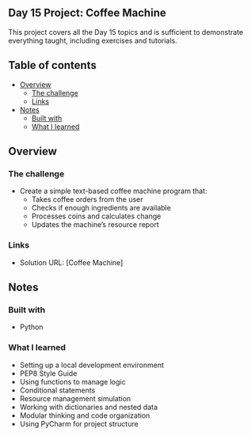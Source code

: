 ## Day 15 Project: Coffee Machine

This project covers all the Day 15 topics and is sufficient to demonstrate everything taught, including exercises and tutorials.

## Table of contents

- [Overview](#overview)  
  - [The challenge](#the-challenge)  
  - [Links](#links)  
- [Notes](#notes)  
  - [Built with](#built-with)  
  - [What I learned](#what-i-learned)  

## Overview

### The challenge

- Create a simple text-based coffee machine program that:
  - Takes coffee orders from the user
  - Checks if enough ingredients are available
  - Processes coins and calculates change
  - Updates the machine’s resource report

### Links

- Solution URL: [Coffee Machine]

## Notes

### Built with

- Python

### What I learned

- Setting up a local development environment
- PEP8 Style Guide
- Using functions to manage logic
- Conditional statements
- Resource management simulation
- Working with dictionaries and nested data
- Modular thinking and code organization
- Using PyCharm for project structure

